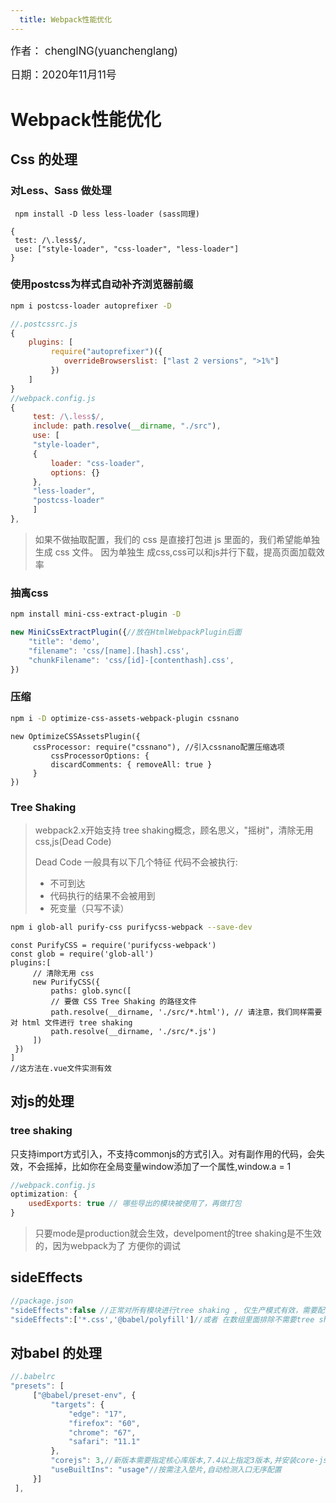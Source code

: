 ```yaml
---
  title: Webpack性能优化
---
```


<big>作者： chenglNG(yuanchenglang)</big>

<big>日期：2020年11月11号</big>

# Webpack性能优化

## Css 的处理

### 对Less、Sass 做处理

```bas
 npm install -D less less-loader (sass同理)
```

```jso
{
 test: /\.less$/,
 use: ["style-loader", "css-loader", "less-loader"]
}
```

### 使⽤postcss为样式⾃动补⻬浏览器前缀

```bash
npm i postcss-loader autoprefixer -D
```

```js
//.postcssrc.js
{
    plugins: [
         require("autoprefixer")({
         	overrideBrowserslist: ["last 2 versions", ">1%"]
         })
 	]
}
//webpack.config.js
{
     test: /\.less$/,
     include: path.resolve(__dirname, "./src"),
     use: [
     "style-loader",
     {
         loader: "css-loader",
         options: {}
     },
     "less-loader",
     "postcss-loader"
     ]
},
```

> 如果不做抽取配置，我们的 css 是直接打包进 js ⾥⾯的，我们希望能单独⽣成 css ⽂件。 因为单独⽣ 成css,css可以和js并⾏下载，提⾼⻚⾯加载效率

### 抽离css

```bash
npm install mini-css-extract-plugin -D
```

```js
new MiniCssExtractPlugin({//放在HtmlWebpackPlugin后面
    "title": 'demo',
    "filename": 'css/[name].[hash].css',
    "chunkFilename": 'css/[id]-[contenthash].css',
})
```



### 压缩

```bash
npm i -D optimize-css-assets-webpack-plugin cssnano
```

```JS
new OptimizeCSSAssetsPlugin({
     cssProcessor: require("cssnano"), //引⼊cssnano配置压缩选项
         cssProcessorOptions: {
         discardComments: { removeAll: true }
     }
})
```

### Tree Shaking

> webpack2.x开始⽀持 tree shaking概念，顾名思义，"摇树"，清除⽆⽤ css,js(Dead Code)
>
> Dead Code ⼀般具有以下⼏个特征 代码不会被执⾏: 
>
>  - 不可到达 
>  - 代码执⾏的结果不会被⽤到 
>  - 死变量（只写不读）

```BASH
npm i glob-all purify-css purifycss-webpack --save-dev
```

```JS
const PurifyCSS = require('purifycss-webpack')
const glob = require('glob-all')
plugins:[
     // 清除⽆⽤ css
     new PurifyCSS({
         paths: glob.sync([
         // 要做 CSS Tree Shaking 的路径⽂件
         path.resolve(__dirname, './src/*.html'), // 请注意，我们同样需要对 html ⽂件进⾏ tree shaking
         path.resolve(__dirname, './src/*.js')
     ])
 })
]
//这方法在.vue文件实测有效
```

## 对js的处理

### tree shaking

只⽀持import⽅式引⼊，不⽀持commonjs的⽅式引⼊。对有副作用的代码，会失效，不会摇掉，比如你在全局变量window添加了一个属性,window.a = 1

```js
//webpack.config.js
optimization: {
 	usedExports: true // 哪些导出的模块被使⽤了，再做打包
}
```

> 只要mode是production就会⽣效，develpoment的tree shaking是不⽣效的，因为webpack为了 ⽅便你的调试

## sideEffects 

```js
//package.json
"sideEffects":false //正常对所有模块进⾏tree shaking , 仅⽣产模式有效，需要配合usedExports
"sideEffects":['*.css','@babel/polyfill']//或者 在数组⾥⾯排除不需要tree shaking的模块

```

## 对babel 的处理

```js
//.babelrc 
"presets": [
     ["@babel/preset-env", {
         "targets": {
             "edge": "17",
             "firefox": "60",
             "chrome": "67",
             "safari": "11.1"
         },
         "corejs": 3,//新版本需要指定核⼼库版本,7.4以上指定3版本,并安装core-js3
         "useBuiltIns": "usage"//按需注⼊垫片,自动检测入口无序配置
     }]
 ],
```

